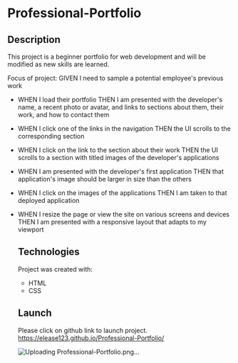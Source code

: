 # Professional-Portfolio

## Description
This project is a beginner portfolio for web development and will be modified as new skills are learned. 

Focus of project:
  GIVEN I need to sample a potential employee's previous work
* WHEN I load their portfolio
  THEN I am presented with the developer's name, a recent photo or avatar, and links to sections about them, their work, and how to contact them
* WHEN I click one of the links in the navigation
  THEN the UI scrolls to the corresponding section
* WHEN I click on the link to the section about their work
  THEN the UI scrolls to a section with titled images of the developer's applications
* WHEN I am presented with the developer's first application
  THEN that application's image should be larger in size than the others
* WHEN I click on the images of the applications
  THEN I am taken to that deployed application
* WHEN I resize the page or view the site on various screens and devices
  THEN I am presented with a responsive layout that adapts to my viewport

  ## Technologies
  Project was created with:
  * HTML
  * CSS

  ## Launch
  Please click on github link to launch project. https://elease123.github.io/Professional-Portfolio/
  
  ![Uploading Professional-Portfolio.png…]()
